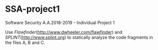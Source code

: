 # SSA-project1
Software Security A.A.2018-2019 - Individual Project 1

Use *Flawfinder*(http://www.dwheeler.com/flawfinder) and *SPLINT*(http://www.splint.org) to statically analyze the code fragments in the files A, B and C.
